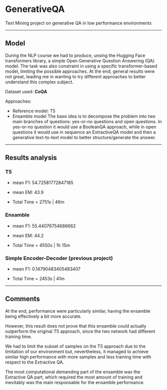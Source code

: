 # GenerativeQA

Text Mining project on generative QA in low performance environments

---

## Model

During the NLP course we had to produce, unsing the Hugging Face transformers library, a simple Open Generative Question Answering (QA) model. The task was also constraint in using a specific transformer-based model, limiting the possible approaches. At the end, general results were not great, leading me in wanting to try different approaches to better understand this complex subject.

Dataset used: **CoQA**

Approaches:

- Reference model: T5
- Ensamble model
  The base idea is to decompose the problem into two main branches of questions: yes-or-no questions and open questions. In yes-or-no question it would use a BooleanQA approach, while in open questions it would use in sequence an ExtractiveQA model and then a generative text-to-text model to better structure/generate the answer.

---

## Results analysis

### T5

- mean F1:  54.72581772847185

- mean EM:  43.9

- Total Time = 2751s | 46m

### Ensamble

- mean F1:  55.44076754686662

- mean EM:  44.2

- Total Time = 4550s | 1h 15m

### Simple Encoder-Decoder (previous project)

- mean F1:  0.14790483405483407

- Total Time = 2453s | 41m

---

## Comments

At the end, performance were particularly similar, having the ensamble being effectively a bit more accurate.

However, this result does not prove that this ensamble could actually outperform the original T5 approach, since the two network had different training time.

We had to limit the subset of samples on the T5 approach due to the limitation of our environment but, nevertheless, it managed to achieve similar high performance with more samples and less training time with respect to the Extractive QA.

The most computational demanding part of the ensamble was the Extractive QA part, which required the most amount of training and inevitably was the main responsable for the ensamble performance.
